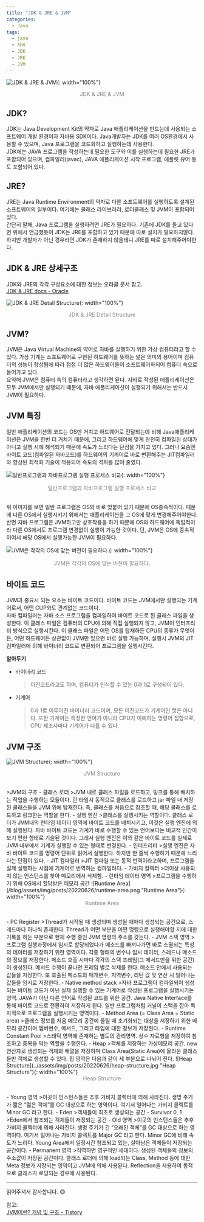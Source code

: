 ```yaml
---
title: "JDK & JRE & JVM"
categories:
  - Java
tags:
  - java
  - 자바
  - JDK
  - JRE
  - JVM
---
```

![JDK & JRE & JVM](/blog/assets/img/posts/20220626/jdk-jre.png "JDK & JRE & JVM"){: width="100%"}
<div style="color: gray; text-align: center; margin-bottom: 30px;">JDK & JRE & JVM</div>

## JDK?
JDK는 Java Development Kit의 약자로 Java 애플리케이션을 만드는데 사용되는 소프트웨어 개발 환경이자 자바용 SDK이다. Java개발자는 JDK를 여러 OS환경에서 사용할 수 있으며, Java 프로그램을 코드화하고 실행하는데 사용한다.  
JDK에는 JAVA 프로그램을 작성하는데 필요한 도구와 이를 실행하는데 필요한 JRE가 포함되어 있으며, 컴파일러(javac), JAVA 애플리케이션 시작 프로그램, 애플릿 뷰어 등도 포함되어 있다.

## JRE?
JRE는 Java Runtime Environment의 약자로 다른 소프트웨어를 실행하도록 설계된 소프트웨어의 일부이다. 여기에는 클래스 라이브러리, 로더클래스 및 JVM이 포함되어 있다.  
간단히 말해, Java 프로그램을 실행하려면 JRE가 필요하다. 기존에 JDK를 들고 있다면 위에서 언급했듯이 JDK는 JRE를 포함하고 있기 때문에 따로 설치가 필요하지않다. 하지만 개발자가 아닌 경우라면 JDK가 존재하지 않을테니 JRE를 따로 설치해주어야한다.

## JDK & JRE 상세구조
JDK와 JRE의 각각 구성요소에 대한 정보는 오라클 문서 참고.  
[JDK & JRE docs - Oracle](https://docs.oracle.com/javase/8/docs/technotes/tools/windows/jdkfiles.html)

![JDK & JRE Detail Structure](/blog/assets/img/posts/20220626/jdk-jre-structure.png "JDK & JRE Detail Structure"){: width="100%"}
<div style="color: gray; text-align: center; margin-bottom: 30px;">JDK & JRE Detail Structure</div>

## JVM?
JVM은 Java Virtual Machine의 약어로 자바를 실행하기 위한 가상 컴퓨터라고 할 수있다. 가상 기계는 소프트웨어로 구현된 하드웨어를 뜻하는 넒은 의미의 용어이며 컴퓨터의 성능이 향상됨에 따라 점점 더 많은 하드웨어들이 소프트웨어화되어 컴퓨터 속으로 들어가고 있다.  
요약해 JVM은 컴퓨터 속의 컴퓨터라고 생각하면 된다. 자바로 작성된 애플리케이션은 모두 JVM에서만 실행되기 때문에, 자바 애플리케이션이 실행되기 위해서는 반드시 JVM이 필요하다.

## JVM 특징
일반 애플리케이션의 코드는 OS만 거치고 하드웨어로 전달되는데 비해 Java애플리케이션은 JVM을 한번 더 거치기 때문에, 그리고 하드웨어에 맞게 완전히 컴파일된 상태가 아니고 실행 시에 해석되기 때문에 속도가 느리다는 단점을 가지고 있다. 그러나 요즘엔 바이트 코드(컴파일된 자바코드)를 하드웨어의 기계어로 바로 변환해주는 JIT컴파일러와 향상된 최적화 기술이 적용되어 속도의 격차를 많이 줄였다.

![일반프로그램과 자바프로그램 실행 프로세스 비교](/blog/assets/img/posts/20220626/general-java-compare.png "일반프로그램과 자바프로그램 실행 프로세스 비교"){: width="100%"}
<div style="color: gray; text-align: center; margin-bottom: 30px;">일반프로그램과 자바프로그램 실행 프로세스 비교</div>
위 이미지를 보면 일반 프로그램은 OS와 바로 맞붙어 있기 때문에 OS종속적이다. 때문에 다른 OS에서 실행시키기 위해서는 애플리케이션을 그 OS에 맞게 변경해주어야한다. 반면 자바 프로그램은 JVM하고만 상호작용을 하기 때문에 OS와 하드웨어에 독립적이라 다른 OS에서도 프로그램 변경없이 실행이 가능한 것이다. 단, JVM은 OS에 종속적이여서 해당 OS에서 실행가능한 JVM이 필요하다.

![JVM은 각각의 OS에 맞는 버전이 필요하다.](/blog/assets/img/posts/20220626/java-os-relation.png "JVM은 각각의 OS에 맞는 버전이 필요하다."){: width="100%"}
<div style="color: gray; text-align: center; margin-bottom: 30px;">JVM은 각각의 OS에 맞는 버전이 필요하다.</div>

## 바이트 코드
JVM과 중요시 되는 요소는 바이트 코드이다. 바이트 코드는 JVM에서만 실행되는 기계어로서, 어떤 CUP와도 관계없는 코드이다.  
자바 컴파일러는 자바 소스 프로그램을 컴파일하여 바이트 코드로 된 클래스 파일을 생성한다. 이 클래스 파일은 컴퓨터의 CPU에 의해 직접 실행되지 않고, JVM이 인터프리터 방식으로 실행시킨다. 이 클래스 파일은 어떤 OS를 탑재하든 CPU의 종류가 무엇이든, 어떤 하드웨어든 상관없이 JVM만 있으면 바로 실행 가능하며, 실행시 JVM의 JIT컴파일러에 의해 바이너리 코드로 변환되어 프로그램을 실행시킨다.  

__알아두기__  
- 바이너리 코드
    >이진코드라고도 하며, 컴퓨터가 인식할 수 있는 0과 1로 구성되어 있다.  
- 기계어
    >0과 1로 이루어진 바이너리 코드이며, 모든 이진코드가 기계어인 컷은 아니다. 또한 기계어는 특정한 언어가 아니라 CPU가 이해하는 명령어 집합으로, CPU 제조사마다 기계어가 다를 수 있다.

## JVM 구조
![JVM Structure](/blog/assets/img/posts/20220626/jvm-structure.png "JVM Structure"){: width="100%"}
<div style="color: gray; text-align: center; margin-bottom: 30px;">JVM Structure</div>
>JVM의 구조
- 클래스 로더
    >JVM 내로 클래스 파일을 로드하고, 링크를 통해 배치하는 작업을 수행하는 모듈이다.
    런 타임시 동적으로 클래스를 로드하고 jar 파일 내 저장된 클래스들을 JVM 위에 탑재한다.
    즉, 클래스를 처음으로 참조할 때, 해당 클래스를 로드하고 링크한는 역할을 한다.
- 실행 엔진
    >클래스를 실행시키는 역할이다.
    클래스 로더가 JVM내의 런타임 데이터 영역에 바이트 코드를 배치시키고, 이것은 실행 엔진에 의해 실행된다.
    자바 바이트 코드는 기계가 바로 수행할 수 있는 언어보다는 비교적 인간이 보기 편한 형태로 기술된 것이다. 그래서 실행 엔진은 이와 같은 바이트 코드를 실제로 JVM 내부에서 기계가 실행할 수 있는 형태로 변경한다.
    - 인터프리터
        >실행 엔진은 자바 바이트 코드를 명령어 단위로 읽어서 실행한다.
        하지만 한 줄씩 수행하기 때문에 느리다는 단점이 있다.
    - JIT 컴파일러
        >JIT 컴파일 또는 동적 번역이라고하며, 프로그램을 실제 실행하는 시점에 기계어로 번역하는 컴파일러다.
    - 가비지 컬렉터
        >더이상 사용되지 않는 인스턴스를 찾아 메모리에서 삭제함.
- 런타임 데이터 영역
    >프로그램을 수행하기 위해 OS에서 할당받은 메모리 공간
    ![Runtime Area](/blog/assets/img/posts/20220626/runtime-area.png "Runtime Area"){: width="100%"}
    <div style="color: gray; text-align: center; margin-bottom: 30px;">Runtime Area</div>
    - PC Register
        >Thread가 시작될 때 생성되며 생성될 때마다 생성되는 공간으로, 스레드마다 하나씩 존재한다.
        Thread가 어떤 부분을 어떤 명령으로 실행해야할 지에 대한 기록을 하는 부분으로 현재 수행 중인 JVM 명령의 주소를 갖는다.
    - JVM 스택 영역
        >프로그램 실행과정에서 임시로 할당되었다가 메소드를 빠져나가면 바로 소멸되는 특성의 데이터를 저장하기 위한 영역이다.
        각종 형태의 변수나 임시 데이터, 스레드나 메소드의 정보를 저장한다.
        메소드 호출 시마다 각각의 스택 프레임(그 메서드만을 위한 공간)이 생성된다. 메서드 수행이 끝나면 프레임 별로 삭제를 한다.
        메소드 안에서 사용되는 값들을 저장한다. 또 호출된 메소드의 매개변수, 지역변수, 리턴 값 및 연산 시 일어나는 값들을 임시로 저장한다.
    - Native method stack
        >자바 프로그램이 컴파일되어 생성되는 바이트 코드가 아닌 실제 실행할 수 있는 기계어로 작성된 프로그램을 실행시키는 영역.
        JAVA가 아닌 다른 언어로 작성된 코드를 위한 공간.
        Java Native Interface를 통해 바이트 코드로 전환하여 저장하게 된다.
        일반 프로그램처럼 커널이 스택을 잡아 독자적으로 프로그램을 실행시키는 영역이다.
    - Method Area (= Class Area = Static area)
        >클래스 정보를 처음 메모리 공간에 올릴 때 초기화되는 대상을 저장하기 위한 메모리 공간이며
        멤버변수, 메서드, 그리고 타입에 대한 정보가 저장된다.
        - Runtime Constant Pool
            >스태틱 영역에 존재하는 별도의 관리영역.
            상수 자료형을 저장하여 참조하고 중복을 막는 역할을 수행한다.
    - Heap
        >객체를 저장하는 가상메모리 공간. new 연산자로 생성되는 객체와 배열을 저장하며
        Class Area(Static Area)에 올라온 클래스들만 객체로 생성할 수 있다.
        힙 영역은 다음과 같이 세 부분으로 나뉘어 진다.
        ![Heap Structure](../assets/img/posts/20220626/heap-structure.jpg "Heap Structure"){: width="100%"}
        <div style="color: gray; text-align: center; margin-bottom: 30px;">Heap Structure</div>
        - Young 영역
            >이곳의 인스턴스들은 추후 가비지 콜렉터에 의해 사라진다.
            생명 주기가 짧은 “젊은 객체”를 GC 대상으로 하는 영역이다.
            여기서 일어나는 가비지 콜렉트를 Minor GC 라고 한다.
            - Eden
                >객체들이 최초로 생성되는 공간
            - Survivor 0, 1
                >Eden에서 참조되는 객체들이 저장되는 공간
        - Old 영역
            >이곳의 인스턴스들은 추후 가비지 콜렉터에 의해 사라진다.
            생명 주기가 긴 “오래된 객체”를 GC 대상으로 하는 영역이다.
            여기서 일어나는 가비지 콜렉트를 Major GC 라고 한다. Minor GC에 비해 속도가 느리다.
            Young Area에서 일정시간 참조되고 있는, 살아남은 객체들이 저장되는 공간이다.
        - Permanent 영역
            >직역하면 영구적인 세대이다.
            생성된 객체들의 정보의 주소값이 저장된 공간이다. 클래스 로더에 의해 load되는 Class, Method 등에 대한 Meta 정보가 저장되는 영역이고 JVM에 의해 사용된다.
            Reflection을 사용하여 동적으로 클래스가 로딩되는 경우에 사용된다.  

* * *

읽어주셔서 감사합니다. 😊

참고:  
[JVM이란? 개념 및 구조 - Tistory](https://doozi0316.tistory.com/entry/1%EC%A3%BC%EC%B0%A8-JVM%EC%9D%80-%EB%AC%B4%EC%97%87%EC%9D%B4%EB%A9%B0-%EC%9E%90%EB%B0%94-%EC%BD%94%EB%93%9C%EB%8A%94-%EC%96%B4%EB%96%BB%EA%B2%8C-%EC%8B%A4%ED%96%89%ED%95%98%EB%8A%94-%EA%B2%83%EC%9D%B8%EA%B0%80)